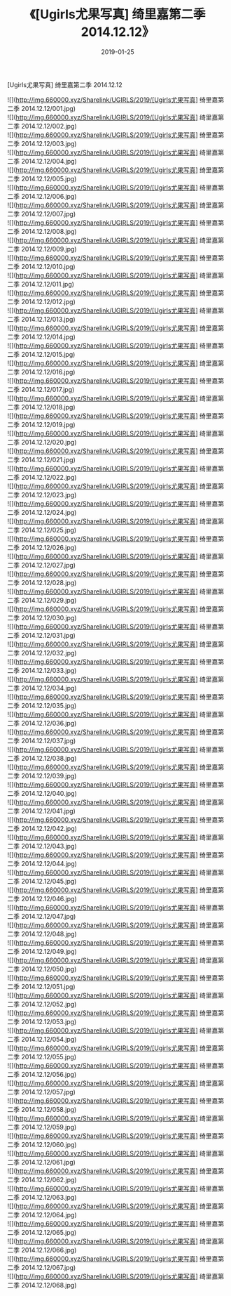 ﻿---
layout: post
title:  《[Ugirls尤果写真] 绮里嘉第二季 2014.12.12》
date:   2019-01-25
img: http://img.660000.xyz/Sharelink/UGIRLS/2019/[Ugirls尤果写真] 绮里嘉第二季 2014.12.12/000.jpg
categories: [美女, 清纯, 唯美]
---

[Ugirls尤果写真] 绮里嘉第二季 2014.12.12

 ![](http://img.660000.xyz/Sharelink/UGIRLS/2019/[Ugirls尤果写真] 绮里嘉第二季 2014.12.12/001.jpg) <br>![](http://img.660000.xyz/Sharelink/UGIRLS/2019/[Ugirls尤果写真] 绮里嘉第二季 2014.12.12/002.jpg) <br>![](http://img.660000.xyz/Sharelink/UGIRLS/2019/[Ugirls尤果写真] 绮里嘉第二季 2014.12.12/003.jpg) <br>![](http://img.660000.xyz/Sharelink/UGIRLS/2019/[Ugirls尤果写真] 绮里嘉第二季 2014.12.12/004.jpg) <br>![](http://img.660000.xyz/Sharelink/UGIRLS/2019/[Ugirls尤果写真] 绮里嘉第二季 2014.12.12/005.jpg) <br>![](http://img.660000.xyz/Sharelink/UGIRLS/2019/[Ugirls尤果写真] 绮里嘉第二季 2014.12.12/006.jpg) <br>![](http://img.660000.xyz/Sharelink/UGIRLS/2019/[Ugirls尤果写真] 绮里嘉第二季 2014.12.12/007.jpg) <br>![](http://img.660000.xyz/Sharelink/UGIRLS/2019/[Ugirls尤果写真] 绮里嘉第二季 2014.12.12/008.jpg) <br>![](http://img.660000.xyz/Sharelink/UGIRLS/2019/[Ugirls尤果写真] 绮里嘉第二季 2014.12.12/009.jpg) <br>![](http://img.660000.xyz/Sharelink/UGIRLS/2019/[Ugirls尤果写真] 绮里嘉第二季 2014.12.12/010.jpg) <br>![](http://img.660000.xyz/Sharelink/UGIRLS/2019/[Ugirls尤果写真] 绮里嘉第二季 2014.12.12/011.jpg) <br>![](http://img.660000.xyz/Sharelink/UGIRLS/2019/[Ugirls尤果写真] 绮里嘉第二季 2014.12.12/012.jpg) <br>![](http://img.660000.xyz/Sharelink/UGIRLS/2019/[Ugirls尤果写真] 绮里嘉第二季 2014.12.12/013.jpg) <br>![](http://img.660000.xyz/Sharelink/UGIRLS/2019/[Ugirls尤果写真] 绮里嘉第二季 2014.12.12/014.jpg) <br>![](http://img.660000.xyz/Sharelink/UGIRLS/2019/[Ugirls尤果写真] 绮里嘉第二季 2014.12.12/015.jpg) <br>![](http://img.660000.xyz/Sharelink/UGIRLS/2019/[Ugirls尤果写真] 绮里嘉第二季 2014.12.12/016.jpg) <br>![](http://img.660000.xyz/Sharelink/UGIRLS/2019/[Ugirls尤果写真] 绮里嘉第二季 2014.12.12/017.jpg) <br>![](http://img.660000.xyz/Sharelink/UGIRLS/2019/[Ugirls尤果写真] 绮里嘉第二季 2014.12.12/018.jpg) <br>![](http://img.660000.xyz/Sharelink/UGIRLS/2019/[Ugirls尤果写真] 绮里嘉第二季 2014.12.12/019.jpg) <br>![](http://img.660000.xyz/Sharelink/UGIRLS/2019/[Ugirls尤果写真] 绮里嘉第二季 2014.12.12/020.jpg) <br>![](http://img.660000.xyz/Sharelink/UGIRLS/2019/[Ugirls尤果写真] 绮里嘉第二季 2014.12.12/021.jpg) <br>![](http://img.660000.xyz/Sharelink/UGIRLS/2019/[Ugirls尤果写真] 绮里嘉第二季 2014.12.12/022.jpg) <br>![](http://img.660000.xyz/Sharelink/UGIRLS/2019/[Ugirls尤果写真] 绮里嘉第二季 2014.12.12/023.jpg) <br>![](http://img.660000.xyz/Sharelink/UGIRLS/2019/[Ugirls尤果写真] 绮里嘉第二季 2014.12.12/024.jpg) <br>![](http://img.660000.xyz/Sharelink/UGIRLS/2019/[Ugirls尤果写真] 绮里嘉第二季 2014.12.12/025.jpg) <br>![](http://img.660000.xyz/Sharelink/UGIRLS/2019/[Ugirls尤果写真] 绮里嘉第二季 2014.12.12/026.jpg) <br>![](http://img.660000.xyz/Sharelink/UGIRLS/2019/[Ugirls尤果写真] 绮里嘉第二季 2014.12.12/027.jpg) <br>![](http://img.660000.xyz/Sharelink/UGIRLS/2019/[Ugirls尤果写真] 绮里嘉第二季 2014.12.12/028.jpg) <br>![](http://img.660000.xyz/Sharelink/UGIRLS/2019/[Ugirls尤果写真] 绮里嘉第二季 2014.12.12/029.jpg) <br>![](http://img.660000.xyz/Sharelink/UGIRLS/2019/[Ugirls尤果写真] 绮里嘉第二季 2014.12.12/030.jpg) <br>![](http://img.660000.xyz/Sharelink/UGIRLS/2019/[Ugirls尤果写真] 绮里嘉第二季 2014.12.12/031.jpg) <br>![](http://img.660000.xyz/Sharelink/UGIRLS/2019/[Ugirls尤果写真] 绮里嘉第二季 2014.12.12/032.jpg) <br>![](http://img.660000.xyz/Sharelink/UGIRLS/2019/[Ugirls尤果写真] 绮里嘉第二季 2014.12.12/033.jpg) <br>![](http://img.660000.xyz/Sharelink/UGIRLS/2019/[Ugirls尤果写真] 绮里嘉第二季 2014.12.12/034.jpg) <br>![](http://img.660000.xyz/Sharelink/UGIRLS/2019/[Ugirls尤果写真] 绮里嘉第二季 2014.12.12/035.jpg) <br>![](http://img.660000.xyz/Sharelink/UGIRLS/2019/[Ugirls尤果写真] 绮里嘉第二季 2014.12.12/036.jpg) <br>![](http://img.660000.xyz/Sharelink/UGIRLS/2019/[Ugirls尤果写真] 绮里嘉第二季 2014.12.12/037.jpg) <br>![](http://img.660000.xyz/Sharelink/UGIRLS/2019/[Ugirls尤果写真] 绮里嘉第二季 2014.12.12/038.jpg) <br>![](http://img.660000.xyz/Sharelink/UGIRLS/2019/[Ugirls尤果写真] 绮里嘉第二季 2014.12.12/039.jpg) <br>![](http://img.660000.xyz/Sharelink/UGIRLS/2019/[Ugirls尤果写真] 绮里嘉第二季 2014.12.12/040.jpg) <br>![](http://img.660000.xyz/Sharelink/UGIRLS/2019/[Ugirls尤果写真] 绮里嘉第二季 2014.12.12/041.jpg) <br>![](http://img.660000.xyz/Sharelink/UGIRLS/2019/[Ugirls尤果写真] 绮里嘉第二季 2014.12.12/042.jpg) <br>![](http://img.660000.xyz/Sharelink/UGIRLS/2019/[Ugirls尤果写真] 绮里嘉第二季 2014.12.12/043.jpg) <br>![](http://img.660000.xyz/Sharelink/UGIRLS/2019/[Ugirls尤果写真] 绮里嘉第二季 2014.12.12/044.jpg) <br>![](http://img.660000.xyz/Sharelink/UGIRLS/2019/[Ugirls尤果写真] 绮里嘉第二季 2014.12.12/045.jpg) <br>![](http://img.660000.xyz/Sharelink/UGIRLS/2019/[Ugirls尤果写真] 绮里嘉第二季 2014.12.12/046.jpg) <br>![](http://img.660000.xyz/Sharelink/UGIRLS/2019/[Ugirls尤果写真] 绮里嘉第二季 2014.12.12/047.jpg) <br>![](http://img.660000.xyz/Sharelink/UGIRLS/2019/[Ugirls尤果写真] 绮里嘉第二季 2014.12.12/048.jpg) <br>![](http://img.660000.xyz/Sharelink/UGIRLS/2019/[Ugirls尤果写真] 绮里嘉第二季 2014.12.12/049.jpg) <br>![](http://img.660000.xyz/Sharelink/UGIRLS/2019/[Ugirls尤果写真] 绮里嘉第二季 2014.12.12/050.jpg) <br>![](http://img.660000.xyz/Sharelink/UGIRLS/2019/[Ugirls尤果写真] 绮里嘉第二季 2014.12.12/051.jpg) <br>![](http://img.660000.xyz/Sharelink/UGIRLS/2019/[Ugirls尤果写真] 绮里嘉第二季 2014.12.12/052.jpg) <br>![](http://img.660000.xyz/Sharelink/UGIRLS/2019/[Ugirls尤果写真] 绮里嘉第二季 2014.12.12/053.jpg) <br>![](http://img.660000.xyz/Sharelink/UGIRLS/2019/[Ugirls尤果写真] 绮里嘉第二季 2014.12.12/054.jpg) <br>![](http://img.660000.xyz/Sharelink/UGIRLS/2019/[Ugirls尤果写真] 绮里嘉第二季 2014.12.12/055.jpg) <br>![](http://img.660000.xyz/Sharelink/UGIRLS/2019/[Ugirls尤果写真] 绮里嘉第二季 2014.12.12/056.jpg) <br>![](http://img.660000.xyz/Sharelink/UGIRLS/2019/[Ugirls尤果写真] 绮里嘉第二季 2014.12.12/057.jpg) <br>![](http://img.660000.xyz/Sharelink/UGIRLS/2019/[Ugirls尤果写真] 绮里嘉第二季 2014.12.12/058.jpg) <br>![](http://img.660000.xyz/Sharelink/UGIRLS/2019/[Ugirls尤果写真] 绮里嘉第二季 2014.12.12/059.jpg) <br>![](http://img.660000.xyz/Sharelink/UGIRLS/2019/[Ugirls尤果写真] 绮里嘉第二季 2014.12.12/060.jpg) <br>![](http://img.660000.xyz/Sharelink/UGIRLS/2019/[Ugirls尤果写真] 绮里嘉第二季 2014.12.12/061.jpg) <br>![](http://img.660000.xyz/Sharelink/UGIRLS/2019/[Ugirls尤果写真] 绮里嘉第二季 2014.12.12/062.jpg) <br>![](http://img.660000.xyz/Sharelink/UGIRLS/2019/[Ugirls尤果写真] 绮里嘉第二季 2014.12.12/063.jpg) <br>![](http://img.660000.xyz/Sharelink/UGIRLS/2019/[Ugirls尤果写真] 绮里嘉第二季 2014.12.12/064.jpg) <br>![](http://img.660000.xyz/Sharelink/UGIRLS/2019/[Ugirls尤果写真] 绮里嘉第二季 2014.12.12/065.jpg) <br>![](http://img.660000.xyz/Sharelink/UGIRLS/2019/[Ugirls尤果写真] 绮里嘉第二季 2014.12.12/066.jpg) <br>![](http://img.660000.xyz/Sharelink/UGIRLS/2019/[Ugirls尤果写真] 绮里嘉第二季 2014.12.12/067.jpg) <br>![](http://img.660000.xyz/Sharelink/UGIRLS/2019/[Ugirls尤果写真] 绮里嘉第二季 2014.12.12/068.jpg) <br>